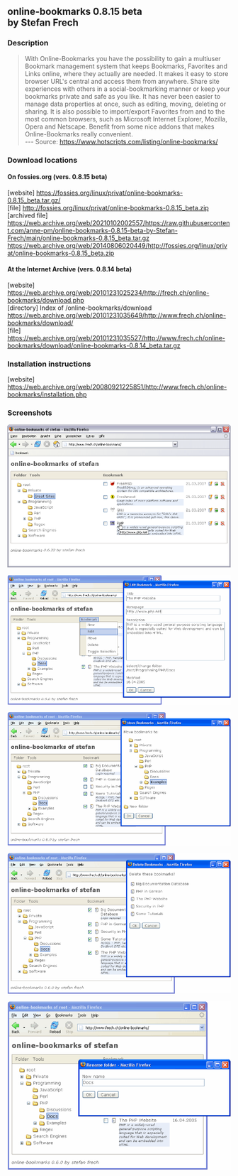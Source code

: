 ## online-bookmarks 0.8.15 beta<br> by Stefan Frech

### Description 

> With Online-Bookmarks you have the possibility to gain a multiuser Bookmark management system that keeps Bookmarks, Favorites and Links online, where they actually are needed. It makes it easy to store browser URL's central and access them from anywhere. Share site experiences with others in a social-bookmarking manner or keep your bookmarks private and safe as you like. It has never been easier to manage data properties at once, such as editing, moving, deleting or sharing. It is also possible to import/export Favorites from and to the most common browsers, such as Microsoft Internet Explorer, Mozilla, Opera and Netscape. Benefit from some nice addons that makes Online-Bookmarks really convenient.<br> 
--- Source: https://www.hotscripts.com/listing/online-bookmarks/

### Download locations

#### On fossies<span>.</span>org (vers. 0.8.15 beta)

[website] https://fossies.org/linux/privat/online-bookmarks-0.8.15_beta.tar.gz/ <br>
[file] http://fossies.org/linux/privat/online-bookmarks-0.8.15_beta.zip <br>
[archived file] https://web.archive.org/web/20210102002557/https://raw.githubusercontent.com/anne-pm/online-bookmarks-0.8.15-beta-by-Stefan-Frech/main/online-bookmarks-0.8.15_beta.tar.gz <br> https://web.archive.org/web/20140806020449/http://fossies.org/linux/privat/online-bookmarks-0.8.15_beta.zip <br>

#### At the Internet Archive (vers. 0.8.14 beta)

[website] https://web.archive.org/web/20101231025234/http://frech.ch/online-bookmarks/download.php <br>
[directory] Index of /online-bookmarks/download<br>
https://web.archive.org/web/20101231035649/http://www.frech.ch/online-bookmarks/download/ <br>
[file] https://web.archive.org/web/20101231035527/http://www.frech.ch/online-bookmarks/download/online-bookmarks-0.8.14_beta.tar.gz <br>

### Installation instructions

[website] https://web.archive.org/web/20080921225851/http://www.frech.ch/online-bookmarks/installation.php

### Screenshots

![](SCREENSHOTS/index.gif)

![](SCREENSHOTS/edit.gif)

![](SCREENSHOTS/move.gif)

![](SCREENSHOTS/delete.gif)

![](SCREENSHOTS/rename.gif)
